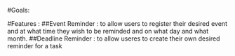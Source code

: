 #Goals:

#Features :
  ##Event Reminder :
    to allow users to register their desired event and at what time they wish to be reminded and on what day and what month.
  ##Deadline Reminder :
    to allow useres to create their own desired reminder for a task
